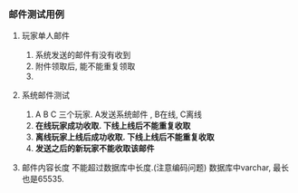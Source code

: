 ### 邮件测试用例

1. 玩家单人邮件
   1. 系统发送的邮件有没有收到
   2. 附件领取后, 能不能重复领取
   3. 
2. 系统邮件测试
   1. A B C 三个玩家.  A发送系统邮件 , B在线,  C离线
   2. **在线玩家成功收取.  下线上线后不能重复收取**
   3. **离线玩家上线后成功收取. 下线上线后不能重复收取**
   4. **发送之后的新玩家不能收取该邮件**

3. 邮件内容长度 不能超过数据库中长度.(注意编码问题)  数据库中varchar, 最长也是65535.  